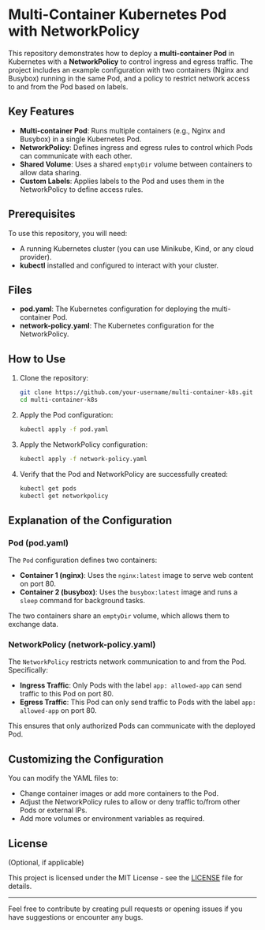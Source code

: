# Multi-Container Kubernetes Pod with NetworkPolicy

This repository demonstrates how to deploy a **multi-container Pod** in Kubernetes with a **NetworkPolicy** to control ingress and egress traffic. The project includes an example configuration with two containers (Nginx and Busybox) running in the same Pod, and a policy to restrict network access to and from the Pod based on labels.

## Key Features

- **Multi-container Pod**: Runs multiple containers (e.g., Nginx and Busybox) in a single Kubernetes Pod.
- **NetworkPolicy**: Defines ingress and egress rules to control which Pods can communicate with each other.
- **Shared Volume**: Uses a shared `emptyDir` volume between containers to allow data sharing.
- **Custom Labels**: Applies labels to the Pod and uses them in the NetworkPolicy to define access rules.

## Prerequisites

To use this repository, you will need:

- A running Kubernetes cluster (you can use Minikube, Kind, or any cloud provider).
- **kubectl** installed and configured to interact with your cluster.

## Files

- **pod.yaml**: The Kubernetes configuration for deploying the multi-container Pod.
- **network-policy.yaml**: The Kubernetes configuration for the NetworkPolicy.

## How to Use

1. Clone the repository:

    ```bash
    git clone https://github.com/your-username/multi-container-k8s.git
    cd multi-container-k8s
    ```

2. Apply the Pod configuration:

    ```bash
    kubectl apply -f pod.yaml
    ```

3. Apply the NetworkPolicy configuration:

    ```bash
    kubectl apply -f network-policy.yaml
    ```

4. Verify that the Pod and NetworkPolicy are successfully created:

    ```bash
    kubectl get pods
    kubectl get networkpolicy
    ```

## Explanation of the Configuration

### Pod (pod.yaml)

The `Pod` configuration defines two containers:

- **Container 1 (nginx)**: Uses the `nginx:latest` image to serve web content on port 80.
- **Container 2 (busybox)**: Uses the `busybox:latest` image and runs a `sleep` command for background tasks.

The two containers share an `emptyDir` volume, which allows them to exchange data.

### NetworkPolicy (network-policy.yaml)

The `NetworkPolicy` restricts network communication to and from the Pod. Specifically:

- **Ingress Traffic**: Only Pods with the label `app: allowed-app` can send traffic to this Pod on port 80.
- **Egress Traffic**: This Pod can only send traffic to Pods with the label `app: allowed-app` on port 80.

This ensures that only authorized Pods can communicate with the deployed Pod.

## Customizing the Configuration

You can modify the YAML files to:

- Change container images or add more containers to the Pod.
- Adjust the NetworkPolicy rules to allow or deny traffic to/from other Pods or external IPs.
- Add more volumes or environment variables as required.

## License

(Optional, if applicable)

This project is licensed under the MIT License - see the [LICENSE](LICENSE) file for details.

---

Feel free to contribute by creating pull requests or opening issues if you have suggestions or encounter any bugs.
